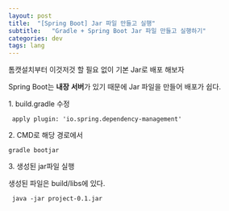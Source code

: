 ```yaml
---
layout: post
title:  "[Spring Boot] Jar 파일 만들고 실행"
subtitle:   "Gradle + Spring Boot Jar 파일 만들고 실행하기"
categories: dev
tags: lang
---
```


톰캣설치부터 이것저것 할 필요 없이 기본 Jar로 배포 해보자


Spring Boot는 **내장** **서버**가 있기 때문에 Jar 파일을 만들어 배포가 쉽다.




1\. build.gradle 수정

```
 apply plugin: 'io.spring.dependency-management'
```

2\. CMD로 해당 경로에서

```
gradle bootjar
```

3\. 생성된 jar파일 실행

생성된 파일은 build/libs에 있다.

```
 java -jar project-0.1.jar
```